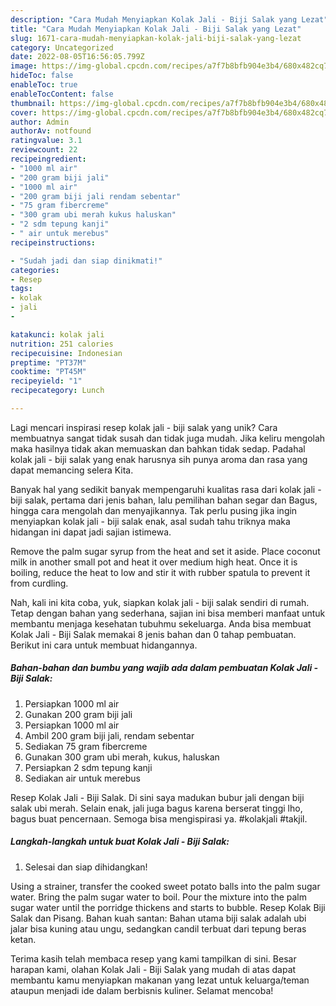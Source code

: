 ```yaml
---
description: "Cara Mudah Menyiapkan Kolak Jali - Biji Salak yang Lezat"
title: "Cara Mudah Menyiapkan Kolak Jali - Biji Salak yang Lezat"
slug: 1671-cara-mudah-menyiapkan-kolak-jali-biji-salak-yang-lezat
category: Uncategorized
date: 2022-08-05T16:56:05.799Z
image: https://img-global.cpcdn.com/recipes/a7f7b8bfb904e3b4/680x482cq70/kolak-jali-biji-salak-foto-resep-utama.jpg
hideToc: false
enableToc: true
enableTocContent: false
thumbnail: https://img-global.cpcdn.com/recipes/a7f7b8bfb904e3b4/680x482cq70/kolak-jali-biji-salak-foto-resep-utama.jpg
cover: https://img-global.cpcdn.com/recipes/a7f7b8bfb904e3b4/680x482cq70/kolak-jali-biji-salak-foto-resep-utama.jpg
author: Admin
authorAv: notfound
ratingvalue: 3.1
reviewcount: 22
recipeingredient:
- "1000 ml air"
- "200 gram biji jali"
- "1000 ml air"
- "200 gram biji jali rendam sebentar"
- "75 gram fibercreme"
- "300 gram ubi merah kukus haluskan"
- "2 sdm tepung kanji"
- " air untuk merebus"
recipeinstructions:

- "Sudah jadi dan siap dinikmati!"
categories:
- Resep
tags:
- kolak
- jali
- 

katakunci: kolak jali  
nutrition: 251 calories
recipecuisine: Indonesian
preptime: "PT37M"
cooktime: "PT45M"
recipeyield: "1"
recipecategory: Lunch

---
```





Lagi mencari inspirasi resep kolak jali - biji salak yang unik? Cara membuatnya sangat tidak susah dan tidak juga mudah. Jika keliru mengolah maka hasilnya tidak akan memuaskan dan bahkan tidak sedap. Padahal kolak jali - biji salak yang enak harusnya sih punya aroma dan rasa yang dapat memancing selera Kita.





Banyak hal yang sedikit banyak mempengaruhi kualitas rasa dari kolak jali - biji salak, pertama dari jenis bahan, lalu pemilihan bahan segar dan Bagus, hingga cara mengolah dan menyajikannya. Tak perlu pusing jika ingin menyiapkan kolak jali - biji salak enak,      asal sudah tahu triknya maka hidangan ini dapat jadi sajian istimewa.














Remove the palm sugar syrup from the heat and set it aside. Place coconut milk in another small pot and heat it over medium high heat. Once it is boiling, reduce the heat to low and stir it with rubber spatula to prevent it from curdling.






Nah, kali ini kita coba, yuk, siapkan kolak jali - biji salak sendiri di rumah. Tetap dengan bahan yang sederhana, sajian ini bisa memberi manfaat untuk membantu menjaga kesehatan tubuhmu sekeluarga. Anda bisa membuat Kolak Jali - Biji Salak memakai 8 jenis bahan dan 0 tahap pembuatan. Berikut ini cara untuk membuat hidangannya.

<!--inarticleads1-->

##### Bahan-bahan dan bumbu yang wajib ada dalam pembuatan Kolak Jali - Biji Salak:

1. Persiapkan 1000 ml air
1. Gunakan 200 gram biji jali
1. Persiapkan 1000 ml air
1. Ambil 200 gram biji jali, rendam sebentar
1. Sediakan 75 gram fibercreme
1. Gunakan 300 gram ubi merah, kukus, haluskan
1. Persiapkan 2 sdm tepung kanji
1. Sediakan  air untuk merebus


Resep Kolak Jali - Biji Salak. Di sini saya madukan bubur jali dengan biji salak ubi merah. Selain enak, jali juga bagus karena berserat tinggi lho, bagus buat pencernaan. Semoga bisa mengispirasi ya. #kolakjali #takjil. 

<!--inarticleads2-->

##### Langkah-langkah untuk buat Kolak Jali - Biji Salak:


1. Selesai dan siap dihidangkan!

Using a strainer, transfer the cooked sweet potato balls into the palm sugar water. Bring the palm sugar water to boil. Pour the mixture into the palm sugar water until the porridge thickens and starts to bubble. Resep Kolak Biji Salak dan Pisang. Bahan kuah santan: Bahan utama biji salak adalah ubi jalar bisa kuning atau ungu, sedangkan candil terbuat dari tepung beras ketan. 

Terima kasih telah membaca resep yang kami tampilkan di sini. Besar harapan kami, olahan Kolak Jali - Biji Salak yang mudah di atas dapat membantu kamu menyiapkan makanan yang lezat untuk keluarga/teman ataupun menjadi ide dalam berbisnis kuliner. Selamat mencoba!
